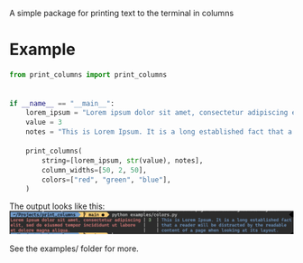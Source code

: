 A simple package for printing text to the terminal in columns

# Example

```python
from print_columns import print_columns


if __name__ == "__main__":
    lorem_ipsum = "Lorem ipsum dolor sit amet, consectetur adipiscing elit, sed do eiusmod tempor incididunt ut labore et dolore magna aliqua."
    value = 3
    notes = "This is Lorem Ipsum. It is a long established fact that a reader will be distracted by the readable content of a page when looking at its layout."

    print_columns(
        string=[lorem_ipsum, str(value), notes],
        column_widths=[50, 2, 50],
        colors=["red", "green", "blue"],
    )
```

The output looks like this:
![alt text](https://github.com/MattUnderscoreZhang/print_columns/blob/main/examples/screenshot.png?raw=true)

See the examples/ folder for more.
